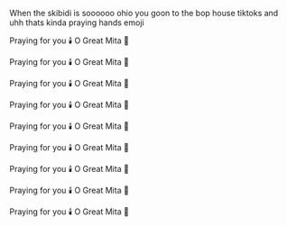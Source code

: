 When the skibidi is soooooo ohio you goon to the bop house tiktoks and uhh thats kinda praying hands emoji

Praying for you 🕯️ O Great Mita 💝

Praying for you 🕯️ O Great Mita 💝

Praying for you 🕯️ O Great Mita 💝

Praying for you 🕯️ O Great Mita 💝

Praying for you 🕯️ O Great Mita 💝

Praying for you 🕯️ O Great Mita 💝

Praying for you 🕯️ O Great Mita 💝

Praying for you 🕯️ O Great Mita 💝

Praying for you 🕯️ O Great Mita 💝
